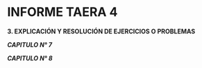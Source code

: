 # INFORME TAERA 4

**3. EXPLICACIÓN Y RESOLUCIÓN DE EJERCICIOS O PROBLEMAS**

***CAPITULO N° 7***

***CAPITULO N° 8***

